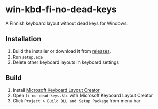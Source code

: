 # win-kbd-fi-no-dead-keys

A Finnish keyboard layout without dead keys for Windows.

## Installation

1. Build the installer or download it from [releases](https://github.com/TheJiahao/win-kbd-fi-no-dead-keys/releases/latest).
1. Run `setup.exe`
1. Delete other keyboard layouts in keyboard settings

## Build

1. Install [Microsoft Keyboard Layout Creator](https://www.microsoft.com/en-us/download/details.aspx?id=102134)
1. Open `fi-no-dead-keys.klc` with Microsoft Keyboard Layout Creator
1. Click `Project > Build DLL and Setup Package` from menu bar
